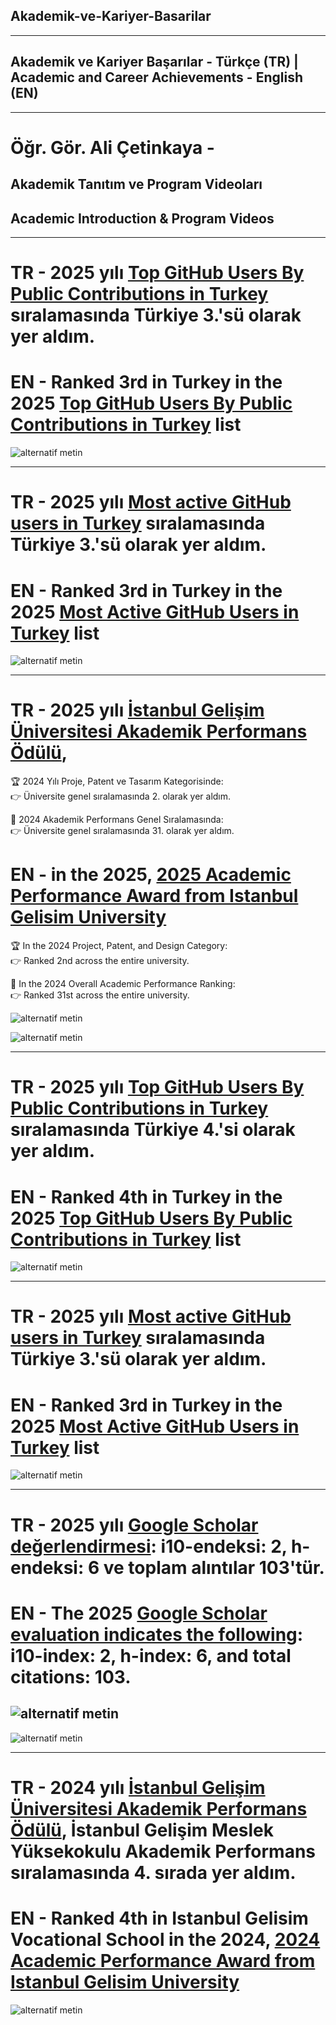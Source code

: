 ## Akademik-ve-Kariyer-Basarilar 

---

## Akademik ve Kariyer Başarılar - Türkçe (TR) | Academic and Career Achievements - English (EN)

---

# Öğr. Gör. Ali Çetinkaya -    
## Akademik Tanıtım ve Program Videoları    
## Academic Introduction & Program Videos   


---

# TR - 2025 yılı [Top GitHub Users By Public Contributions in Turkey](https://github.com/gayanvoice/top-github-users/blob/main/markdown/public_contributions/turkey.md) sıralamasında Türkiye 3.'sü olarak yer aldım.   
# EN - Ranked 3rd in Turkey in the 2025 [Top GitHub Users By Public Contributions in Turkey](https://github.com/gayanvoice/top-github-users/blob/main/markdown/public_contributions/turkey.md) list        

![alternatif metin](https://github.com/acetinkaya/Akademik-ve-Kariyer-Basarilar/blob/main/2025-1.png)

---

# TR - 2025 yılı [Most active GitHub users in Turkey](https://committers.top/turkey ) sıralamasında Türkiye 3.'sü olarak yer aldım.
# EN - Ranked 3rd in Turkey in the 2025 [Most Active GitHub Users in Turkey](https://committers.top/turkey) list

![alternatif metin](https://github.com/acetinkaya/Akademik-ve-Kariyer-Basarilar/blob/main/2025-2.png)

---

# TR - 2025 yılı [İstanbul Gelişim Üniversitesi Akademik Performans Ödülü](https://gelisim.edu.tr/tr/gelisim-haber-istanbul-gelisim-universitesi-nde-akademik-performans-odulleri-sahiplerini-buldu), 

🏆 2024 Yılı Proje, Patent ve Tasarım Kategorisinde:    
👉 Üniversite genel sıralamasında 2. olarak yer aldım.    

🏅 2024 Akademik Performans Genel Sıralamasında:   
👉 Üniversite genel sıralamasında 31. olarak yer aldım.   

# EN - in the 2025, [2025 Academic Performance Award from Istanbul Gelisim University](https://gelisim.edu.tr/en/gelisim-news-academic-performance-awards-find-its-owners-at-istanbul-gelisim-university)

🏆 In the 2024 Project, Patent, and Design Category:   
👉 Ranked 2nd across the entire university.   

🏅 In the 2024 Overall Academic Performance Ranking:   
👉 Ranked 31st across the entire university.   

![alternatif metin](https://github.com/acetinkaya/Akademik-ve-Kariyer-Basarilar/blob/main/2025sertifika-2.jpg)

![alternatif metin](https://github.com/acetinkaya/Akademik-ve-Kariyer-Basarilar/blob/main/2025sertifika-1.jpg)

---

# TR - 2025 yılı [Top GitHub Users By Public Contributions in Turkey](https://github.com/gayanvoice/top-github-users/blob/main/markdown/public_contributions/turkey.md) sıralamasında Türkiye 4.'si olarak yer aldım.
# EN - Ranked 4th in Turkey in the 2025 [Top GitHub Users By Public Contributions in Turkey](https://github.com/gayanvoice/top-github-users/blob/main/markdown/public_contributions/turkey.md) list      

![alternatif metin](https://github.com/acetinkaya/Akademik-ve-Kariyer-Basarilar/blob/main/GitHubTopUsers.jpeg)

---

# TR - 2025 yılı [Most active GitHub users in Turkey](https://committers.top/turkey ) sıralamasında Türkiye 3.'sü olarak yer aldım.
# EN - Ranked 3rd in Turkey in the 2025 [Most Active GitHub Users in Turkey](https://committers.top/turkey) list

![alternatif metin](https://github.com/acetinkaya/Akademik-ve-Kariyer-Basarilar/blob/main/MostActiveGithub.jpeg)

---

# TR - 2025 yılı [Google Scholar değerlendirmesi](https://scholar.google.com/citations?user=XSEW-NcAAAAJ): i10-endeksi: 2, h-endeksi: 6 ve toplam alıntılar	103'tür. 
# EN - The 2025 [Google Scholar evaluation indicates the following](https://scholar.google.com/citations?user=XSEW-NcAAAAJ): i10-index: 2, h-index: 6, and total citations: 103.

![alternatif metin](https://github.com/acetinkaya/Akademik-ve-Kariyer-Basarilar/blob/main/GoogleScholar100.png)
-

![alternatif metin](https://github.com/acetinkaya/Akademik-ve-Kariyer-Basarilar/blob/main/GoogleScholar_Alicetinkaya4.png) 

---

# TR - 2024 yılı [İstanbul Gelişim Üniversitesi Akademik Performans Ödülü](https://gelisim.edu.tr/tr/gelisim-haber-akademik-performans-odulleri-sahiplerini-buldu-igunun-ilk-5i-aciklandi ), İstanbul Gelişim Meslek Yüksekokulu Akademik Performans sıralamasında 4. sırada yer aldım.
# EN - Ranked 4th in Istanbul Gelisim Vocational School in the 2024, [2024 Academic Performance Award from Istanbul Gelisim University](https://gelisim.edu.tr/en/gelisim-news-academic-performance-awards-found-their-winners-igus-top-5-has-been-announced)

![alternatif metin](https://github.com/acetinkaya/Akademik-ve-Kariyer-Basarilar/blob/main/igu-myo-4.jpeg)
